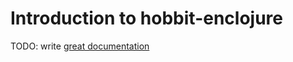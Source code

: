 # Introduction to hobbit-enclojure

TODO: write [great documentation](http://jacobian.org/writing/what-to-write/)
